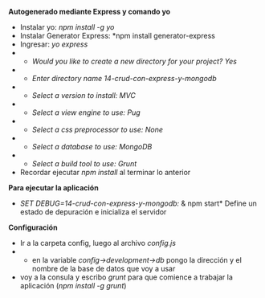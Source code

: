 **Autogenerado mediante Express y comando yo**

* Instalar yo: *npm install -g yo*
* Instalar Generator Express: *npm install generator-express
* Ingresar: *yo express*
* * *Would you like to create a new directory for your project? Yes*
* * *Enter directory name 14-crud-con-express-y-mongodb*
* * *Select a version to install: MVC*
* * *Select a view engine to use: Pug*
* * *Select a css preprocessor to use: None*
* * *Select a database to use: MongoDB*
* * *Select a build tool to use: Grunt*
* Recordar ejecutar  *npm install* al terminar lo anterior

 **Para ejecutar la aplicación**
 * *SET DEBUG=14-crud-con-express-y-mongodb:* & npm start*
 Define un estado de depuración e inicializa el servidor

 **Configuración**
 * Ir a la carpeta config, luego al archivo  *config.js*
 * * en la variable *config->development->db* pongo la dirección y el nombre de la base de datos que voy a usar
 * voy a la consula y escribo *grunt* para que comience a trabajar la aplicación (*npm install -g grunt*)